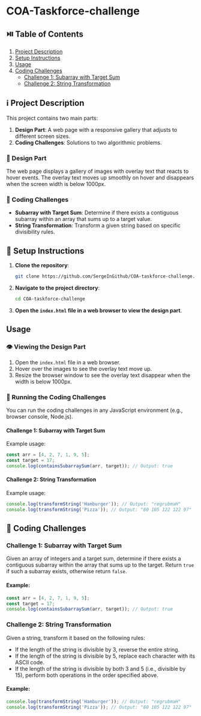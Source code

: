 # COA-Taskforce-challenge

## ⏯️ Table of Contents

1. [Project Description](#project-description)
2. [Setup Instructions](#setup-instructions)
3. [Usage](#usage)
4. [Coding Challenges](#coding-challenges)
   - [Challenge 1: Subarray with Target Sum](#challenge-1-subarray-with-target-sum)
   - [Challenge 2: String Transformation](#challenge-2-string-transformation)

## ℹ️ Project Description

This project contains two main parts:

1. **Design Part**: A web page with a responsive gallery that adjusts to different screen sizes.
2. **Coding Challenges**: Solutions to two algorithmic problems.

### 💠 Design Part

The web page displays a gallery of images with overlay text that reacts to hover events. The overlay text moves up smoothly on hover and disappears when the screen width is below 1000px.

### 🦾 Coding Challenges

- **Subarray with Target Sum**: Determine if there exists a contiguous subarray within an array that sums up to a target value.
- **String Transformation**: Transform a given string based on specific divisibility rules.

## 📍 Setup Instructions

1. **Clone the repository**:
   ```bash
   git clone https://github.com/SergeInGithub/COA-taskforce-challenge.git
   ```
2. **Navigate to the project directory**:
   ```bash
   cd COA-taskforce-challenge
   ```
3. **Open the `index.html` file in a web browser to view the design part**.

## Usage

### 👁️ Viewing the Design Part

1. Open the `index.html` file in a web browser.
2. Hover over the images to see the overlay text move up.
3. Resize the browser window to see the overlay text disappear when the width is below 1000px.

### 🚀 Running the Coding Challenges

You can run the coding challenges in any JavaScript environment (e.g., browser console, Node.js).

#### Challenge 1: Subarray with Target Sum

Example usage:

```javascript
const arr = [4, 2, 7, 1, 9, 5];
const target = 17;
console.log(containsSubarraySum(arr, target)); // Output: true
```

#### Challenge 2: String Transformation

Example usage:

```javascript
console.log(transformString('Hamburger')); // Output: "regrubmaH"
console.log(transformString('Pizza')); // Output: "80 105 122 122 97"
```

## 🦾 Coding Challenges

### Challenge 1: Subarray with Target Sum

Given an array of integers and a target sum, determine if there exists a contiguous subarray within the array that sums up to the target. Return `true` if such a subarray exists, otherwise return `false`.

#### Example:

```javascript
const arr = [4, 2, 7, 1, 9, 5];
const target = 17;
console.log(containsSubarraySum(arr, target)); // Output: true
```

### Challenge 2: String Transformation

Given a string, transform it based on the following rules:

- If the length of the string is divisible by 3, reverse the entire string.
- If the length of the string is divisible by 5, replace each character with its ASCII code.
- If the length of the string is divisible by both 3 and 5 (i.e., divisible by 15), perform both operations in the order specified above.

#### Example:

```javascript
console.log(transformString('Hamburger')); // Output: "regrubmaH"
console.log(transformString('Pizza')); // Output: "80 105 122 122 97"
```
